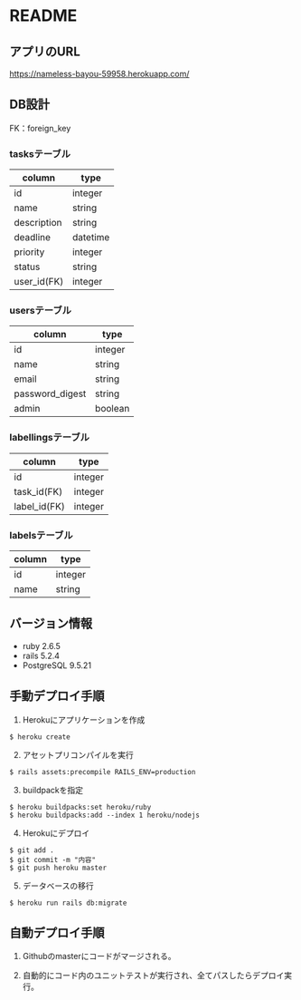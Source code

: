 # README
## アプリのURL
https://nameless-bayou-59958.herokuapp.com/

## DB設計
FK：foreign_key

### tasksテーブル

|column     |type    |
|-----------|--------|
|id         |integer |
|name       |string  |
|description|string  |
|deadline   |datetime|
|priority   |integer |
|status     |string  |
|user_id(FK)|integer |

### usersテーブル

|column         |type   |
|---------------|-------|
|id             |integer|
|name           |string |
|email          |string |
|password_digest|string |
|admin          |boolean|

### labellingsテーブル

|column      |type   |
|------------|-------|
|id          |integer|
|task_id(FK) |integer|
|label_id(FK)|integer|

### labelsテーブル

|column|type   |
|------|-------|
|id    |integer|
|name  |string |

## バージョン情報
* ruby 2.6.5  
* rails 5.2.4
* PostgreSQL 9.5.21

## 手動デプロイ手順
1. Herokuにアプリケーションを作成
```
$ heroku create
```
2. アセットプリコンパイルを実行
```
$ rails assets:precompile RAILS_ENV=production
```

3. buildpackを指定
```
$ heroku buildpacks:set heroku/ruby
$ heroku buildpacks:add --index 1 heroku/nodejs
```

4. Herokuにデプロイ
```
$ git add .
$ git commit -m "内容"
$ git push heroku master
```

5. データベースの移行
```
$ heroku run rails db:migrate
```

## 自動デプロイ手順
1. Githubのmasterにコードがマージされる。

2. 自動的にコード内のユニットテストが実行され、全てパスしたらデプロイ実行。